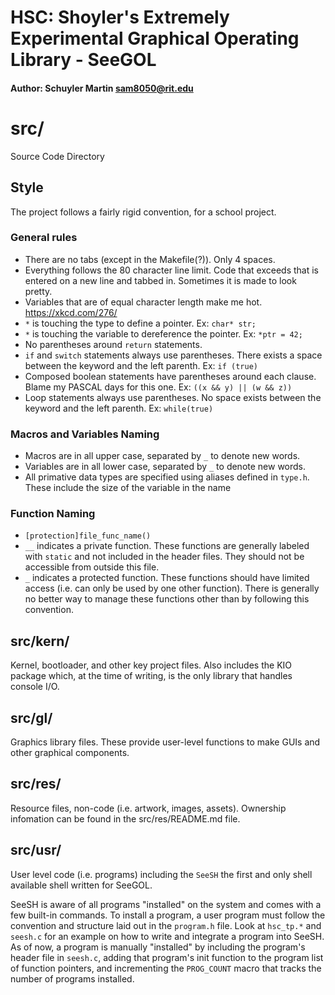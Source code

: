 # HSC: Shoyler's Extremely Experimental Graphical Operating Library - SeeGOL
#### Author:  Schuyler Martin <sam8050@rit.edu>

# src/
Source Code Directory

## Style
The project follows a fairly rigid convention, for a school project.

### General rules
* There are no tabs (except in the Makefile(?)). Only 4 spaces.
* Everything follows the 80 character line limit. Code that exceeds that is
  entered on a new line and tabbed in. Sometimes it is made to look pretty.
* Variables that are of equal character length make me hot.
  https://xkcd.com/276/
* `*` is touching the type to define a pointer. Ex: `char* str;`
* `*` is touching the variable to dereference the pointer. Ex: `*ptr = 42;`
* No parentheses around `return` statements.
* `if` and `switch` statements always use parentheses. There exists a space
  between the keyword and the left parenth. Ex: `if (true)`
* Composed boolean statements have parentheses around each clause.
  Blame my PASCAL days for this one. Ex: `((x && y) || (w && z))`
* Loop statements always use parentheses. No space exists between the keyword
  and the left parenth. Ex: `while(true)`

### Macros and Variables Naming
* Macros are in all upper case, separated by `_` to denote new words.
* Variables are in all lower case, separated by `_` to denote new words.
* All primative data types are specified using aliases defined in `type.h`.
  These include the size of the variable in the name

### Function Naming
* `[protection]file_func_name()`
* `__` indicates a private function. These functions are generally labeled with
  `static` and not included in the header files. They should not be accessible
  from outside this file.
* `_` indicates a protected function. These functions should have limited
  access (i.e. can only be used by one other function). There is generally no
  better way to manage these functions other than by following this convention.

## src/kern/
Kernel, bootloader, and other key project files. Also includes the KIO package
which, at the time of writing, is the only library that handles console I/O.

## src/gl/
Graphics library files. These provide user-level functions to make GUIs and
other graphical components.

## src/res/
Resource files, non-code (i.e. artwork, images, assets). Ownership infomation
can be found in the src/res/README.md file.

## src/usr/
User level code (i.e. programs) including the `SeeSH` the first and only shell
available shell written for SeeGOL.

SeeSH is aware of all programs "installed" on the system and comes with a few
built-in commands. To install a program, a user program must follow the
convention and structure laid out in the `program.h` file. Look at `hsc_tp.*`
and `seesh.c` for an example on how to write and integrate a program into
SeeSH. As of now, a program is manually "installed" by including the program's
header file in `seesh.c`, adding that program's init function to the program
list of function pointers, and incrementing the `PROG_COUNT` macro that tracks
the number of programs installed.
